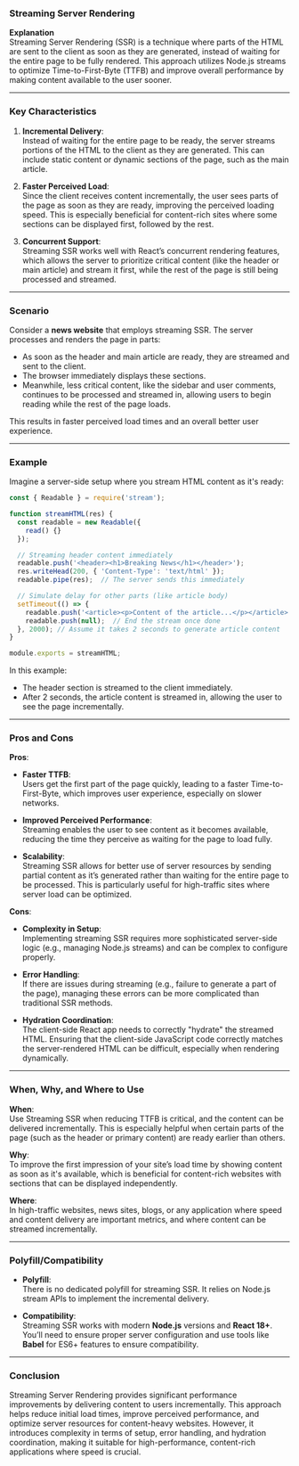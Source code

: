 ### Streaming Server Rendering

**Explanation**  
Streaming Server Rendering (SSR) is a technique where parts of the HTML are sent to the client as soon as they are generated, instead of waiting for the entire page to be fully rendered. This approach utilizes Node.js streams to optimize Time-to-First-Byte (TTFB) and improve overall performance by making content available to the user sooner.

---

### Key Characteristics

1. **Incremental Delivery**:  
   Instead of waiting for the entire page to be ready, the server streams portions of the HTML to the client as they are generated. This can include static content or dynamic sections of the page, such as the main article.

2. **Faster Perceived Load**:  
   Since the client receives content incrementally, the user sees parts of the page as soon as they are ready, improving the perceived loading speed. This is especially beneficial for content-rich sites where some sections can be displayed first, followed by the rest.

3. **Concurrent Support**:  
   Streaming SSR works well with React’s concurrent rendering features, which allows the server to prioritize critical content (like the header or main article) and stream it first, while the rest of the page is still being processed and streamed.

---

### Scenario

Consider a **news website** that employs streaming SSR. The server processes and renders the page in parts:
- As soon as the header and main article are ready, they are streamed and sent to the client.
- The browser immediately displays these sections.
- Meanwhile, less critical content, like the sidebar and user comments, continues to be processed and streamed in, allowing users to begin reading while the rest of the page loads.

This results in faster perceived load times and an overall better user experience.

---

### Example

Imagine a server-side setup where you stream HTML content as it's ready:

```javascript
const { Readable } = require('stream');

function streamHTML(res) {
  const readable = new Readable({
    read() {}
  });

  // Streaming header content immediately
  readable.push('<header><h1>Breaking News</h1></header>');
  res.writeHead(200, { 'Content-Type': 'text/html' });
  readable.pipe(res);  // The server sends this immediately

  // Simulate delay for other parts (like article body)
  setTimeout(() => {
    readable.push('<article><p>Content of the article...</p></article>');
    readable.push(null);  // End the stream once done
  }, 2000); // Assume it takes 2 seconds to generate article content
}

module.exports = streamHTML;
```

In this example:
- The header section is streamed to the client immediately.
- After 2 seconds, the article content is streamed in, allowing the user to see the page incrementally.

---

### Pros and Cons

**Pros**:
- **Faster TTFB**:  
  Users get the first part of the page quickly, leading to a faster Time-to-First-Byte, which improves user experience, especially on slower networks.
  
- **Improved Perceived Performance**:  
  Streaming enables the user to see content as it becomes available, reducing the time they perceive as waiting for the page to load fully.
  
- **Scalability**:  
  Streaming SSR allows for better use of server resources by sending partial content as it’s generated rather than waiting for the entire page to be processed. This is particularly useful for high-traffic sites where server load can be optimized.

**Cons**:
- **Complexity in Setup**:  
  Implementing streaming SSR requires more sophisticated server-side logic (e.g., managing Node.js streams) and can be complex to configure properly.

- **Error Handling**:  
  If there are issues during streaming (e.g., failure to generate a part of the page), managing these errors can be more complicated than traditional SSR methods.

- **Hydration Coordination**:  
  The client-side React app needs to correctly "hydrate" the streamed HTML. Ensuring that the client-side JavaScript code correctly matches the server-rendered HTML can be difficult, especially when rendering dynamically.

---

### When, Why, and Where to Use

**When**:  
Use Streaming SSR when reducing TTFB is critical, and the content can be delivered incrementally. This is especially helpful when certain parts of the page (such as the header or primary content) are ready earlier than others.

**Why**:  
To improve the first impression of your site’s load time by showing content as soon as it's available, which is beneficial for content-rich websites with sections that can be displayed independently.

**Where**:  
In high-traffic websites, news sites, blogs, or any application where speed and content delivery are important metrics, and where content can be streamed incrementally.

---

### Polyfill/Compatibility

- **Polyfill**:  
  There is no dedicated polyfill for streaming SSR. It relies on Node.js stream APIs to implement the incremental delivery.

- **Compatibility**:  
  Streaming SSR works with modern **Node.js** versions and **React 18+**. You’ll need to ensure proper server configuration and use tools like **Babel** for ES6+ features to ensure compatibility.

---

### Conclusion

Streaming Server Rendering provides significant performance improvements by delivering content to users incrementally. This approach helps reduce initial load times, improve perceived performance, and optimize server resources for content-heavy websites. However, it introduces complexity in terms of setup, error handling, and hydration coordination, making it suitable for high-performance, content-rich applications where speed is crucial.